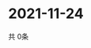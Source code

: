 # 2021-11-24
  共 0条

  <!-- BEGIN -->
  <!-- 最后更新时间Wed Nov 24 2021 04:05:58 GMT+0000 (Coordinated Universal Time) -->
  
  <!-- END -->
  
  